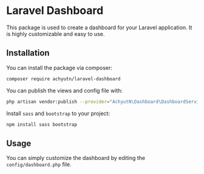 # Laravel Dashboard

This package is used to create a dashboard for your Laravel application. It is highly customizable and easy to use.

## Installation

You can install the package via composer:

```bash
composer require achyutn/laravel-dashboard
```

You can publish the views and config file with:

```bash
php artisan vendor:publish --provider="AchyutN\Dashboard\DashboardServiceProvider"
```

Install `sass` and `bootstrap` to your project:

```bash
npm install sass bootstrap
```

## Usage

You can simply customize the dashboard by editing the `config/dashboard.php` file.